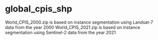 # global_cpis_shp
World_CPIS_2000.zip is based on instance segmentation using Landsat-7 data from the year 2000
World_CPIS_2021.zip is based on instance segmentation using Sentinel-2 data from the year 2021
